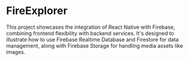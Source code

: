# FireExplorer
This project showcases the integration of React Native with Firebase, combining frontend flexibility with backend services. It's designed to illustrate how to use Firebase Realtime Database and Firestore for data management, along with Firebase Storage for handling media assets like images.
